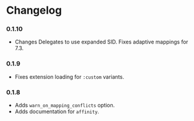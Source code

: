 # Changelog

### 0.1.10

* Changes Delegates to use expanded SID. Fixes adaptive mappings
  for 7.3.

### 0.1.9

* Fixes extension loading for `:custom` variants.

### 0.1.8

* Adds `warn_on_mapping_conflicts` option.
* Adds documentation for `affinity`.
